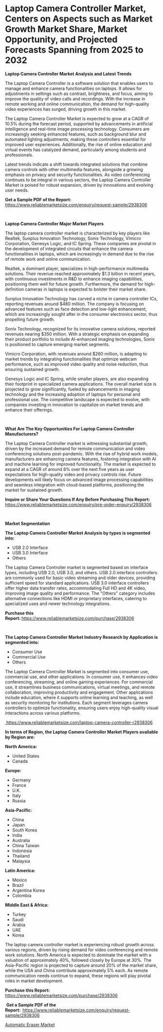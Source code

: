 <p><h1>Laptop Camera Controller Market, Centers on Aspects such as Market Growth Market Share, Market Opportunity, and Projected Forecasts Spanning from 2025 to 2032</h1></p><p><strong>Laptop Camera Controller Market Analysis and Latest Trends</strong></p>
<p><p>The Laptop Camera Controller is a software solution that enables users to manage and enhance camera functionalities on laptops. It allows for adjustments in settings such as contrast, brightness, and focus, aiming to improve the quality of video calls and recordings. With the increase in remote working and online communication, the demand for high-quality video experiences has surged, driving growth in this market.</p><p>The Laptop Camera Controller Market is expected to grow at a CAGR of 10.5% during the forecast period, supported by advancements in artificial intelligence and real-time image processing technology. Consumers are increasingly seeking enhanced features, such as background blur and automated lighting adjustments, making these controllers essential for improved user experiences. Additionally, the rise of online education and virtual events has catalyzed demand, particularly among students and professionals.</p><p>Latest trends indicate a shift towards integrated solutions that combine camera controls with other multimedia features, alongside a growing emphasis on privacy and security functionalities. As video conferencing continues to be integral in various sectors, the Laptop Camera Controller Market is poised for robust expansion, driven by innovations and evolving user needs.</p></p>
<p><strong>Get a Sample PDF of the Report:&nbsp;</strong> <a href="https://www.reliablemarketsize.com/enquiry/request-sample/2938306?utm_campaign=2808&utm_medium=2&utm_source=Github&utm_content=ia&utm_term=15032025&utm_id=laptop-camera-controller">https://www.reliablemarketsize.com/enquiry/request-sample/2938306</a></p>
<p>&nbsp;</p>
<p><strong>Laptop Camera Controller Major Market Players</strong></p>
<p><p>The laptop camera controller market is characterized by key players like Realtek, Sunplus Innovation Technology, Sonix Technology, Vimicro Corporation, Genesys Logic, and IC Spring. These companies are pivotal in the development of integrated circuits that enhance the camera functionalities in laptops, which are increasingly in demand due to the rise of remote work and online communication.</p><p>Realtek, a dominant player, specializes in high-performance multimedia solutions. Their revenue reached approximately $1.3 billion in recent years, with continuous investments in R&D to enhance imaging capabilities, positioning them well for future growth. Furthermore, the demand for high-definition cameras in laptops is expected to bolster their market share.</p><p>Sunplus Innovation Technology has carved a niche in camera controller ICs, reporting revenues around $480 million. The company is focusing on advanced features such as face detection and low-light enhancement, which are increasingly sought after in the consumer electronics sector, thus propelling future growth.</p><p>Sonix Technology, recognized for its innovative camera solutions, reported revenues nearing $350 million. With a strategic emphasis on expanding their product portfolio to include AI-enhanced imaging technologies, Sonix is positioned to capture emerging market segments.</p><p>Vimicro Corporation, with revenues around $260 million, is adapting to market trends by integrating functionalities that optimize webcam performance, such as improved video quality and noise reduction, thus ensuring sustained growth.</p><p>Genesys Logic and IC Spring, while smaller players, are also expanding their footprint in specialized camera applications. The overall market size is projected to grow significantly, fueled by advancements in imaging technology and the increasing adoption of laptops for personal and professional use. The competitive landscape is expected to evolve, with companies investing in innovation to capitalize on market trends and enhance their offerings.</p></p>
<p>&nbsp;</p>
<p><strong>What Are The Key Opportunities For Laptop Camera Controller Manufacturers?</strong></p>
<p><p>The Laptop Camera Controller market is witnessing substantial growth, driven by the increased demand for remote communication and video conferencing solutions post-pandemic. With the rise of hybrid work models, manufacturers are enhancing camera features, fostering integration with AI and machine learning for improved functionality. The market is expected to expand at a CAGR of around 8% over the next five years as user expectations for high-quality video and privacy controls rise. Future developments will likely focus on advanced image processing capabilities and seamless integration with cloud-based platforms, positioning the market for sustained growth.</p></p>
<p><strong>Inquire or Share Your Questions If Any Before Purchasing This Report:</strong> <a href="https://www.reliablemarketsize.com/enquiry/pre-order-enquiry/2938306?utm_campaign=2808&utm_medium=2&utm_source=Github&utm_content=ia&utm_term=15032025&utm_id=laptop-camera-controller">https://www.reliablemarketsize.com/enquiry/pre-order-enquiry/2938306</a></p>
<p>&nbsp;</p>
<p><strong>Market Segmentation</strong></p>
<p><strong>The Laptop Camera Controller Market Analysis by types is segmented into:</strong></p>
<p><ul><li>USB 2.0 Interface</li><li>USB 3.0 Interface</li><li>Others</li></ul></p>
<p><p>The Laptop Camera Controller market is segmented based on interface types, including USB 2.0, USB 3.0, and others. USB 2.0 interface controllers are commonly used for basic video streaming and older devices, providing sufficient speed for standard applications. USB 3.0 interface controllers offer higher data transfer rates, accommodating Full HD and 4K video, improving image quality and performance. The "Others" category includes alternative connections like HDMI or proprietary interfaces, catering to specialized uses and newer technology integrations.</p></p>
<p><strong>Purchase this Report:&nbsp;</strong><a href="https://www.reliablemarketsize.com/purchase/2938306?utm_campaign=2808&utm_medium=2&utm_source=Github&utm_content=ia&utm_term=15032025&utm_id=laptop-camera-controller">https://www.reliablemarketsize.com/purchase/2938306</a></p>
<p>&nbsp;</p>
<p><strong>The Laptop Camera Controller Market Industry Research by Application is segmented into:</strong></p>
<p><ul><li>Consumer Use</li><li>Commercial Use</li><li>Others</li></ul></p>
<p><p>The Laptop Camera Controller Market is segmented into consumer use, commercial use, and other applications. In consumer use, it enhances video conferencing, streaming, and online gaming experiences. For commercial use, it streamlines business communications, virtual meetings, and remote collaboration, improving productivity and engagement. Other applications include education, where it supports online learning and teaching, as well as security monitoring for institutions. Each segment leverages camera controllers to optimize functionality, ensuring users enjoy high-quality visual interactions across various platforms.</p></p>
<p><a href="https://www.reliablemarketsize.com/laptop-camera-controller-r2938306?utm_campaign=2808&utm_medium=2&utm_source=Github&utm_content=ia&utm_term=15032025&utm_id=laptop-camera-controller">&nbsp;https://www.reliablemarketsize.com/laptop-camera-controller-r2938306</a></p>
<p><strong>In terms of Region, the Laptop Camera Controller Market Players available by Region are:</strong></p>
<p>
    <p> <strong> North America: </strong>
        <ul>
            <li>United States</li>
            <li>Canada</li>
        </ul>
        </p> 
    <p> <strong> Europe: </strong>
        <ul>
            <li>Germany</li>
            <li>France</li>
            <li>U.K.</li>
            <li>Italy</li>
            <li>Russia</li>
        </ul>
        </p> 
    <p> <strong> Asia-Pacific: </strong>
        <ul>
            <li>China</li>
            <li>Japan</li>
            <li>South Korea</li>
            <li>India</li>
            <li>Australia</li>
            <li>China Taiwan</li>
            <li>Indonesia</li>
            <li>Thailand</li>
            <li>Malaysia</li>
        </ul>
        </p> 
    <p> <strong> Latin America: </strong>
        <ul>
            <li>Mexico</li>
            <li>Brazil</li>
            <li>Argentina Korea</li>
            <li>Colombia</li>
        </ul>
        </p> 
    <p> <strong> Middle East & Africa: </strong>
        <ul>
            <li>Turkey</li>
            <li>Saudi</li>
            <li>Arabia</li>
            <li>UAE</li>
            <li>Korea</li>
        </ul>
    </p>
    </p>
<p><p>The laptop camera controller market is experiencing robust growth across various regions, driven by rising demand for video conferencing and remote work solutions. North America is expected to dominate the market with a valuation of approximately 40%, followed closely by Europe at 30%. The Asia-Pacific region is projected to capture around 20% of the market share, while the USA and China contribute approximately 5% each. As remote communication needs continue to expand, these regions will play pivotal roles in market development.</p></p>
<p><strong>Purchase this Report: </strong><a href="https://www.reliablemarketsize.com/purchase/2938306?utm_campaign=2808&utm_medium=2&utm_source=Github&utm_content=ia&utm_term=15032025&utm_id=laptop-camera-controller">https://www.reliablemarketsize.com/purchase/2938306</a></p>
<p>&nbsp;<strong>Get a Sample PDF of the Report:&nbsp;&nbsp;</strong><a href="https://www.reliablemarketsize.com/enquiry/request-sample/2938306?utm_campaign=2808&utm_medium=2&utm_source=Github&utm_content=ia&utm_term=15032025&utm_id=laptop-camera-controller">https://www.reliablemarketsize.com/enquiry/request-sample/2938306</a></p>
<p><strong></strong></p>
<p><p><a href="https://github.com/klaassenmackenzie6/Market-Research-Report-List-1/blob/main/automatic-eraser-market.md?utm_campaign=2808&utm_medium=2&utm_source=Github&utm_content=ia&utm_term=15032025&utm_id=laptop-camera-controller">Automatic Eraser Market</a></p></p>